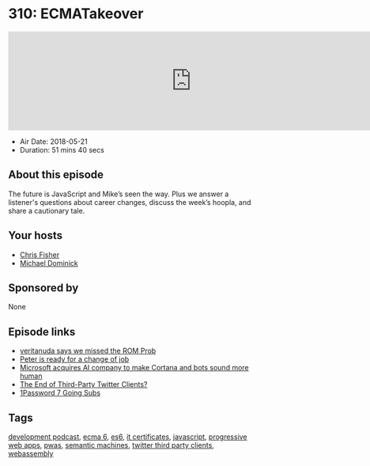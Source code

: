 # 310: ECMATakeover

<iframe src="https://player.fireside.fm/v2/MLf2ZzhC+hHB1iTFZ?theme=dark" width="740" height="200" frameborder="0" scrolling="no"></iframe>

* Air Date: 2018-05-21
* Duration: 51 mins 40 secs

## About this episode

The future is JavaScript and Mike’s seen the way. Plus we answer a listener's questions about career changes, discuss the week’s hoopla, and share a cautionary tale.


## Your hosts
* [Chris Fisher](https://coder.show/hosts/chrislas)
* [Michael Dominick](https://coder.show/hosts/michael)

## Sponsored by

None



## Episode links

  * [veritanuda says we missed the ROM Prob](https://pastebin.com/0fixm7jT "veritanuda says we missed the ROM Prob")
  * [Peter is ready for a change of job](https://pastebin.com/SkpB8FA1 "Peter is ready for a change of job")
  * [Microsoft acquires AI company to make Cortana and bots sound more human](https://www.theverge.com/2018/5/21/17375482/microsoft-semantic-machines-acquisition-bots-cortana-human "Microsoft acquires AI company to make Cortana and bots sound more human")
  * [The End of Third-Party Twitter Clients?](https://daringfireball.net/2018/05/the_end_of_third_party_twitter_clients "The End of Third-Party Twitter Clients?")
  * [1Password 7 Going Subs](https://blog.agilebits.com/2018/05/10/getting-1password-7-ready-for-the-mac-app-store/ "1Password 7 Going Subs")



## Tags

[development podcast](https://coder.show/tags/development%20podcast), [ecma 6](https://coder.show/tags/ecma%206), [es6](https://coder.show/tags/es6), [it certificates](https://coder.show/tags/it%20certificates), [javascript](https://coder.show/tags/javascript), [progressive web apps](https://coder.show/tags/progressive%20web%20apps), [pwas](https://coder.show/tags/pwas), [semantic machines](https://coder.show/tags/semantic%20machines), [twitter third party clients](https://coder.show/tags/twitter%20third%20party%20clients), [webassembly](https://coder.show/tags/webassembly)